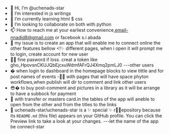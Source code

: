 - 👋 Hi, I’m @uchenads-star
- 👀 I’m interested in js writings
- 🌱 I’m currently learning html $ css 
- 💞️ I’m looking to collaborate on both with python
- 📫 How to reach me at your earliest convenience,email-nnadid8@gmail.com or facebook s.i abada 
- 👀 my issue is to create an app that will enable me to connect online the other features bellow
<!✨ different pages, when i open it will prompt me to login, create account for new user 
- 🐱‍👤 fine pasword if loss. creat a token like 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 ---other users
- � when login to dashboard in the homepage  blocks to view tittle and for post names of events
 -🐱‍🏍 with pages that will have space phyton workflows,when publish will dir to comment and link other users
 - 😎� to buy post-comment and pictures in a library as it will be arrange to have a subbock for payment 
 - 🌹 with transfer or masters card.in the tables of the app will aneble to open from the other and from the titles to the  links
 - 🎉 
uchenads-star/uchenads-star is a ✨ special ✨ r🤷‍♂️epository because its `README.md` (this file) appears on your GitHub profile.
You can click the Preview link to take a look at your changes.
---let the name of the app be connect-star

